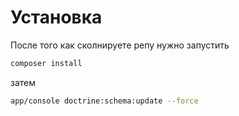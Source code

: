 Установка
========
После того как сколнируете репу нужно запустить 

```bash
composer install
``` 

затем 

```bash
app/console doctrine:schema:update --force 
``` 

